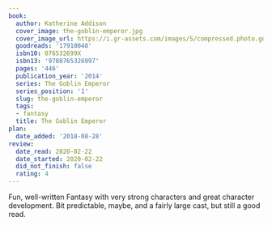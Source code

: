 ```yaml
---
book:
  author: Katherine Addison
  cover_image: the-goblin-emperor.jpg
  cover_image_url: https://i.gr-assets.com/images/S/compressed.photo.goodreads.com/books/1373039517l/17910048._SX98_.jpg
  goodreads: '17910048'
  isbn10: 076532699X
  isbn13: '9780765326997'
  pages: '446'
  publication_year: '2014'
  series: The Goblin Emperor
  series_position: '1'
  slug: the-goblin-emperor
  tags:
  - fantasy
  title: The Goblin Emperor
plan:
  date_added: '2018-08-28'
review:
  date_read: 2020-02-22
  date_started: 2020-02-22
  did_not_finish: false
  rating: 4
---
```


Fun, well-written Fantasy with very strong characters and great character development. Bit predictable, maybe, and a fairly large cast, but still a good read.
